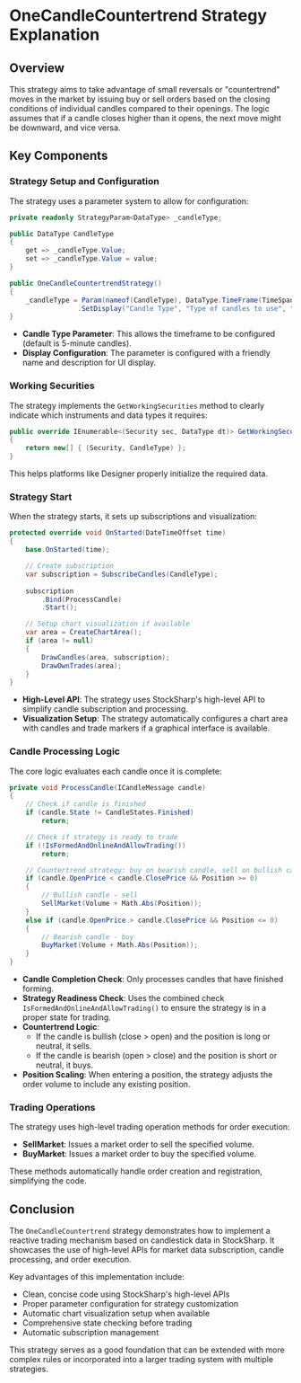 # OneCandleCountertrend Strategy Explanation

## Overview

This strategy aims to take advantage of small reversals or "countertrend" moves in the market by issuing buy or sell orders based on the closing conditions of individual candles compared to their openings. The logic assumes that if a candle closes higher than it opens, the next move might be downward, and vice versa.

## Key Components

### Strategy Setup and Configuration

The strategy uses a parameter system to allow for configuration:

```csharp
private readonly StrategyParam<DataType> _candleType;

public DataType CandleType
{
    get => _candleType.Value;
    set => _candleType.Value = value;
}

public OneCandleCountertrendStrategy()
{
    _candleType = Param(nameof(CandleType), DataType.TimeFrame(TimeSpan.FromMinutes(5)))
                 .SetDisplay("Candle Type", "Type of candles to use", "General");
}
```

- **Candle Type Parameter**: This allows the timeframe to be configured (default is 5-minute candles).
- **Display Configuration**: The parameter is configured with a friendly name and description for UI display.

### Working Securities

The strategy implements the `GetWorkingSecurities` method to clearly indicate which instruments and data types it requires:

```csharp
public override IEnumerable<(Security sec, DataType dt)> GetWorkingSecurities()
{
    return new[] { (Security, CandleType) };
}
```

This helps platforms like Designer properly initialize the required data.

### Strategy Start

When the strategy starts, it sets up subscriptions and visualization:

```csharp
protected override void OnStarted(DateTimeOffset time)
{
    base.OnStarted(time);

    // Create subscription
    var subscription = SubscribeCandles(CandleType);
    
    subscription
        .Bind(ProcessCandle)
        .Start();

    // Setup chart visualization if available
    var area = CreateChartArea();
    if (area != null)
    {
        DrawCandles(area, subscription);
        DrawOwnTrades(area);
    }
}
```

- **High-Level API**: The strategy uses StockSharp's high-level API to simplify candle subscription and processing.
- **Visualization Setup**: The strategy automatically configures a chart area with candles and trade markers if a graphical interface is available.

### Candle Processing Logic

The core logic evaluates each candle once it is complete:

```csharp
private void ProcessCandle(ICandleMessage candle)
{
    // Check if candle is finished
    if (candle.State != CandleStates.Finished)
        return;

    // Check if strategy is ready to trade
    if (!IsFormedAndOnlineAndAllowTrading())
        return;

    // Countertrend strategy: buy on bearish candle, sell on bullish candle
    if (candle.OpenPrice < candle.ClosePrice && Position >= 0)
    {
        // Bullish candle - sell
        SellMarket(Volume + Math.Abs(Position));
    }
    else if (candle.OpenPrice > candle.ClosePrice && Position <= 0)
    {
        // Bearish candle - buy
        BuyMarket(Volume + Math.Abs(Position));
    }
}
```

- **Candle Completion Check**: Only processes candles that have finished forming.
- **Strategy Readiness Check**: Uses the combined check `IsFormedAndOnlineAndAllowTrading()` to ensure the strategy is in a proper state for trading.
- **Countertrend Logic**: 
  - If the candle is bullish (close > open) and the position is long or neutral, it sells.
  - If the candle is bearish (open > close) and the position is short or neutral, it buys.
- **Position Scaling**: When entering a position, the strategy adjusts the order volume to include any existing position.

### Trading Operations

The strategy uses high-level trading operation methods for order execution:

- **SellMarket**: Issues a market order to sell the specified volume.
- **BuyMarket**: Issues a market order to buy the specified volume.

These methods automatically handle order creation and registration, simplifying the code.

## Conclusion

The `OneCandleCountertrend` strategy demonstrates how to implement a reactive trading mechanism based on candlestick data in StockSharp. It showcases the use of high-level APIs for market data subscription, candle processing, and order execution.

Key advantages of this implementation include:
- Clean, concise code using StockSharp's high-level APIs
- Proper parameter configuration for strategy customization
- Automatic chart visualization setup when available
- Comprehensive state checking before trading
- Automatic subscription management

This strategy serves as a good foundation that can be extended with more complex rules or incorporated into a larger trading system with multiple strategies.